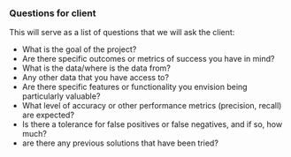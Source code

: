 ### Questions for client 

This will serve as a list of questions that we will ask the client: 

* What is the goal of the project? 
* Are there specific outcomes or metrics of success you have in mind?
* What is the data/where is the data from? 
* Any other data that you have access to? 
* Are there specific features or functionality you envision being particularly valuable?
* What level of accuracy or other performance metrics (precision, recall) are expected?
* Is there a tolerance for false positives or false negatives, and if so, how much?
* are there any previous solutions that have been tried? 
